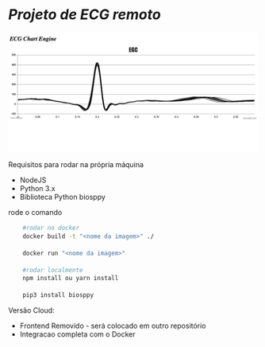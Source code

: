 <h1><i>Projeto de ECG remoto</i></h1>

![alt text](img.png)

<p>Requisitos para rodar na própria máquina </p>
<ul>   
    <li>NodeJS</li>
    <li>Python 3.x</li>
    <li>Biblioteca Python biosppy</li>
</ul>

rode o comando
<br>

```bash
    #rodar no docker 
    docker build -t "<nome da imagem>" ./

    docker run "<nome da imagem>"

    #rodar localmente 
    npm install ou yarn install
    
    pip3 install biosppy 
```
Versão Cloud:
<ul>
    <li>Frontend Removido - será colocado em outro repositório</li>
    <li>Integracao completa com o Docker</li>
</ul>   
